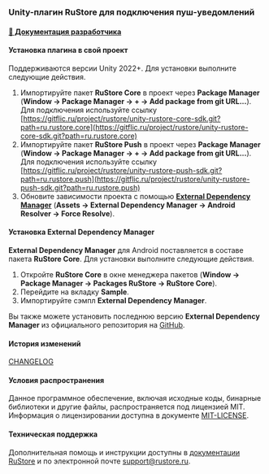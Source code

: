 ### Unity-плагин RuStore для подключения пуш-уведомлений

#### [🔗 Документация разработчика][10]

#### Установка плагина в свой проект

Поддерживаются версии Unity 2022+. Для установки выполните следующие действия.

1. Импортируйте пакет **RuStore Core** в проект через **Package Manager** (**Window → Package Manager → __+__ → Add package from git URL...**). Для подключения используйте ссылку [https://gitflic.ru/project/rustore/unity-rustore-core-sdk.git?path=ru.rustore.core](https://gitflic.ru/project/rustore/unity-rustore-core-sdk.git?path=ru.rustore.core)
1. Импортируйте пакет **RuStore Push** в проект через **Package Manager** (**Window → Package Manager → __+__ → Add package from git URL...**). Для подключения используйте ссылку [https://gitflic.ru/project/rustore/unity-rustore-push-sdk.git?path=ru.rustore.push](https://gitflic.ru/project/rustore/unity-rustore-push-sdk.git?path=ru.rustore.push)
1. Обновите зависимости проекта с помощью [**External Dependency Manager**](https://github.com/googlesamples/unity-jar-resolver.git?path=/upm) (**Assets → External Dependency Manager → Android Resolver → Force Resolve**).

#### Установка External Dependency Manager

**External Dependency Manager** для Android поставляется в составе пакета **RuStore Core**. Для установки выполните следующие действия.

1. Откройте **RuStore Core** в окне менеджера пакетов (**Window → Package Manager → Packages RuStore → RuStore Core**).
1. Перейдите на вкладку **Sample**.
1. Импортируйте сэмпл **External Dependency Manager**.

Вы также можете установить последнюю версию **External Dependency Manager** из официального репозитория на [GitHub](https://github.com/googlesamples/unity-jar-resolver.git?path=/upm).

#### История изменений

[CHANGELOG](../CHANGELOG.md)

#### Условия распространения

Данное программное обеспечение, включая исходные коды, бинарные библиотеки и другие файлы, распространяется под лицензией MIT. Информация о лицензировании доступна в документе [MIT-LICENSE](../MIT-LICENSE.txt).

#### Техническая поддержка

Дополнительная помощь и инструкции доступны в [документации RuStore](https://www.rustore.ru/help/) и по электронной почте support@rustore.ru.

[10]: https://www.rustore.ru/help/sdk/push-notifications/unity/6-10-0
